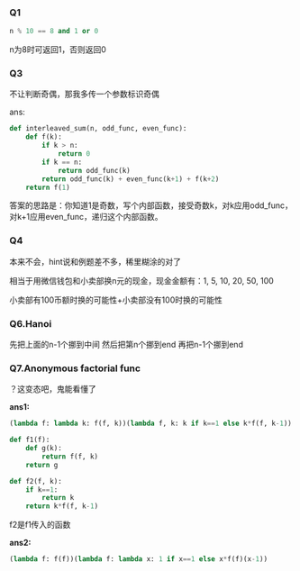 
### Q1

```py
n % 10 == 8 and 1 or 0
```
n为8时可返回1，否则返回0

### Q3
不让判断奇偶，那我多传一个参数标识奇偶

ans:
```py
def interleaved_sum(n, odd_func, even_func):
    def f(k):
        if k > n:
            return 0
        if k == n:
            return odd_func(k)
        return odd_func(k) + even_func(k+1) + f(k+2)
    return f(1)
```
答案的思路是：你知道1是奇数，写个内部函数，接受奇数k，对k应用odd_func，对k+1应用even_func，递归这个内部函数。

### Q4
本来不会，hint说和例题差不多，稀里糊涂的对了

相当于用微信钱包和小卖部换n元的现金，现金金额有：1, 5, 10, 20, 50, 100

小卖部有100币额时换的可能性+小卖部没有100时换的可能性

### Q6.Hanoi
先把上面的n-1个挪到中间
然后把第n个挪到end
再把n-1个挪到end

### Q7.Anonymous factorial func
？这变态吧，鬼能看懂了

**ans1:**
```py
(lambda f: lambda k: f(f, k))(lambda f, k: k if k==1 else k*f(f, k-1))

def f1(f):
    def g(k):
        return f(f, k)
    return g

def f2(f, k):
    if k==1:
        return k
    return k*f(f, k-1)
```
f2是f1传入的函数

**ans2:**
```py
(lambda f: f(f))(lambda f: lambda x: 1 if x==1 else x*f(f)(x-1))
```